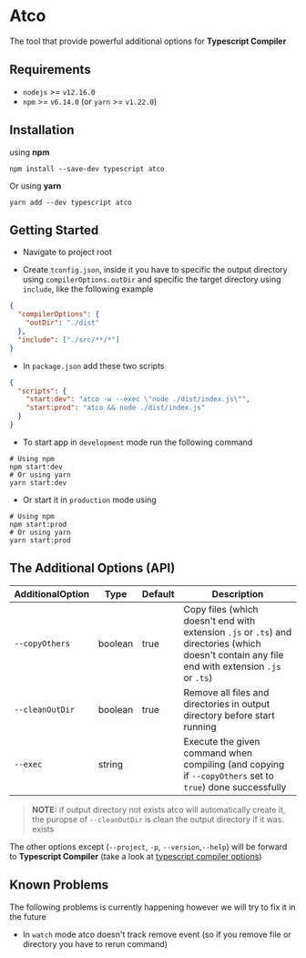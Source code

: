 # Atco
The tool that provide powerful additional options for **Typescript Compiler**

## Requirements
- `nodejs` >= `v12.16.0`
 - `npm` >= `v6.14.0` (or `yarn` >= `v1.22.0`)


## Installation
using **npm**

```shell script
npm install --save-dev typescript atco
```

Or using **yarn**
```shell script
yarn add --dev typescript atco
```

## Getting Started
- Navigate to project root

- Create `tconfig.json`, inside it you have to specific the output directory using `compilerOptions.outDir` and specific the target directory using `include`, like the following example

```json
{
  "compilerOptions": {
    "outDir": "./dist"  
  },
  "include": ["./src/**/*"]
}
```

- In `package.json` add these two scripts
```json
{
  "scripts": {
    "start:dev": "atco -w --exec \"node ./dist/index.js\"",
    "start:prod": "atco && node ./dist/index.js"
  }
}
```
- To start app in `development` mode run the following command
```shell script
# Using npm
npm start:dev
# Or using yarn
yarn start:dev
```
- Or start it in `production` mode using
```shell script
# Using npm
npm start:prod
# Or using yarn
yarn start:prod
```

## The Additional Options (API)

| AdditionalOption  | Type | Default | Description |
| -------------- | ---- | ------- | ----------- |
| `--copyOthers` | boolean | true | Copy files (which doesn't end with extension `.js` or `.ts`) and directories (which doesn't contain any file end with extension `.js` or `.ts`)
| `--cleanOutDir` | boolean | true | Remove all files and directories in output directory before start running
| `--exec` | string |  | Execute the given command when compiling (and copying if `--copyOthers` set to `true`) done successfully

> **NOTE:** if output directory not exists atco will automatically create it, the puropse of `--cleanOutDir` is clean the output directory if it was exists

The other options except (`--project`, `-p`, `--version`,`--help`) will be forward to **Typescript Compiler** (take a look at [typescript compiler options](https://www.typescriptlang.org/docs/handbook/compiler-options.html))

## Known Problems
The following problems is currently happening however we will try to fix it in the future
- In `watch` mode atco doesn't track remove event (so if you remove file or directory you have to rerun command)
